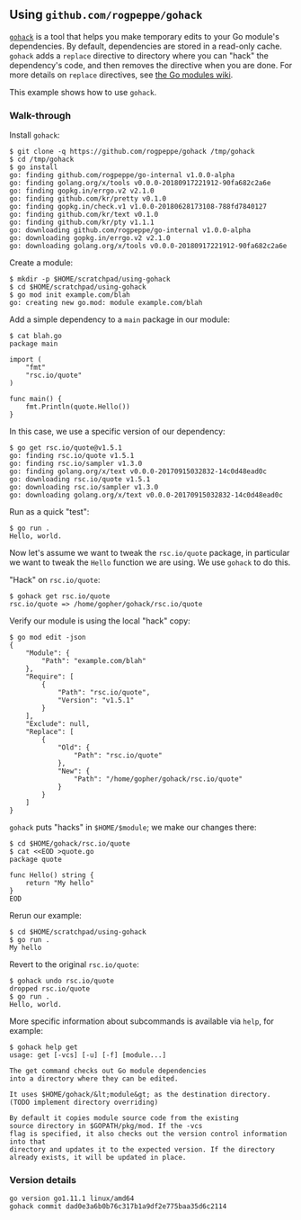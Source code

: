 <!-- __JSON: egrunner script.sh # LONG ONLINE

## Using `github.com/rogpeppe/gohack`

[`gohack`](https://github.com/rogpeppe/gohack) is a tool that helps you make temporary edits to your Go module's
dependencies. By default, dependencies are stored in a read-only cache. `gohack` adds a `replace` directive to directory
where you can "hack" the dependency's code, and then removes the directive when you are done. For more details on
`replace` directives, see [the Go modules
wiki](https://github.com/golang/go/wiki/Modules#when-should-i-use-the-replace-directive).

This example shows how to use `gohack`.

### Walk-through

Install `gohack`:

```
{{PrintBlock "install gohack" -}}
```

Create a module:

```
{{PrintBlock "setup" -}}
```

Add a simple dependency to a `main` package in our module:

```
{{PrintBlock "simple example" -}}
```

In this case, we use a specific version of our dependency:

```
{{PrintBlock "use a specific version of quote" -}}
```

Run as a quick "test":

```
{{PrintBlock "run example" -}}
```

Now let's assume we want to tweak the `rsc.io/quote` package, in particular we want to tweak the `Hello` function we are
using. We use `gohack` to do this.


"Hack" on `rsc.io/quote`:

```
{{PrintBlock "gohack quote" -}}
```

Verify our module is using the local "hack" copy:

```
{{PrintBlock "see replace" -}}
```

`gohack` puts "hacks" in `$HOME/$module`; we make our changes there:


```
{{PrintBlock "make edit" -}}
```

Rerun our example:

```
{{PrintBlock "rerun" -}}
```

Revert to the original `rsc.io/quote`:

```
{{PrintBlock "undo" -}}
```

More specific information about subcommands is available via `help`, for example:

```
{{PrintBlock "gohack help get" -}}
```

### Version details

```
{{PrintBlockOut "version details" -}}
```

-->

## Using `github.com/rogpeppe/gohack`

[`gohack`](https://github.com/rogpeppe/gohack) is a tool that helps you make temporary edits to your Go module's
dependencies. By default, dependencies are stored in a read-only cache. `gohack` adds a `replace` directive to directory
where you can "hack" the dependency's code, and then removes the directive when you are done. For more details on
`replace` directives, see [the Go modules
wiki](https://github.com/golang/go/wiki/Modules#when-should-i-use-the-replace-directive).

This example shows how to use `gohack`.

### Walk-through

Install `gohack`:

```
$ git clone -q https://github.com/rogpeppe/gohack /tmp/gohack
$ cd /tmp/gohack
$ go install
go: finding github.com/rogpeppe/go-internal v1.0.0-alpha
go: finding golang.org/x/tools v0.0.0-20180917221912-90fa682c2a6e
go: finding gopkg.in/errgo.v2 v2.1.0
go: finding github.com/kr/pretty v0.1.0
go: finding gopkg.in/check.v1 v1.0.0-20180628173108-788fd7840127
go: finding github.com/kr/text v0.1.0
go: finding github.com/kr/pty v1.1.1
go: downloading github.com/rogpeppe/go-internal v1.0.0-alpha
go: downloading gopkg.in/errgo.v2 v2.1.0
go: downloading golang.org/x/tools v0.0.0-20180917221912-90fa682c2a6e
```

Create a module:

```
$ mkdir -p $HOME/scratchpad/using-gohack
$ cd $HOME/scratchpad/using-gohack
$ go mod init example.com/blah
go: creating new go.mod: module example.com/blah
```

Add a simple dependency to a `main` package in our module:

```
$ cat blah.go
package main

import (
	"fmt"
	"rsc.io/quote"
)

func main() {
	fmt.Println(quote.Hello())
}
```

In this case, we use a specific version of our dependency:

```
$ go get rsc.io/quote@v1.5.1
go: finding rsc.io/quote v1.5.1
go: finding rsc.io/sampler v1.3.0
go: finding golang.org/x/text v0.0.0-20170915032832-14c0d48ead0c
go: downloading rsc.io/quote v1.5.1
go: downloading rsc.io/sampler v1.3.0
go: downloading golang.org/x/text v0.0.0-20170915032832-14c0d48ead0c
```

Run as a quick "test":

```
$ go run .
Hello, world.
```

Now let's assume we want to tweak the `rsc.io/quote` package, in particular we want to tweak the `Hello` function we are
using. We use `gohack` to do this.


"Hack" on `rsc.io/quote`:

```
$ gohack get rsc.io/quote
rsc.io/quote => /home/gopher/gohack/rsc.io/quote
```

Verify our module is using the local "hack" copy:

```
$ go mod edit -json
{
	"Module": {
		"Path": "example.com/blah"
	},
	"Require": [
		{
			"Path": "rsc.io/quote",
			"Version": "v1.5.1"
		}
	],
	"Exclude": null,
	"Replace": [
		{
			"Old": {
				"Path": "rsc.io/quote"
			},
			"New": {
				"Path": "/home/gopher/gohack/rsc.io/quote"
			}
		}
	]
}
```

`gohack` puts "hacks" in `$HOME/$module`; we make our changes there:


```
$ cd $HOME/gohack/rsc.io/quote
$ cat <<EOD >quote.go
package quote

func Hello() string {
	return "My hello"
}
EOD
```

Rerun our example:

```
$ cd $HOME/scratchpad/using-gohack
$ go run .
My hello
```

Revert to the original `rsc.io/quote`:

```
$ gohack undo rsc.io/quote
dropped rsc.io/quote
$ go run .
Hello, world.
```

More specific information about subcommands is available via `help`, for example:

```
$ gohack help get
usage: get [-vcs] [-u] [-f] [module...]

The get command checks out Go module dependencies
into a directory where they can be edited.

It uses $HOME/gohack/&lt;module&gt; as the destination directory.
(TODO implement directory overriding)

By default it copies module source code from the existing
source directory in $GOPATH/pkg/mod. If the -vcs
flag is specified, it also checks out the version control information into that
directory and updates it to the expected version. If the directory
already exists, it will be updated in place.
```

### Version details

```
go version go1.11.1 linux/amd64
gohack commit dad0e3a6b0b76c317b1a9df2e775baa35d6c2114
```

<!-- END -->
